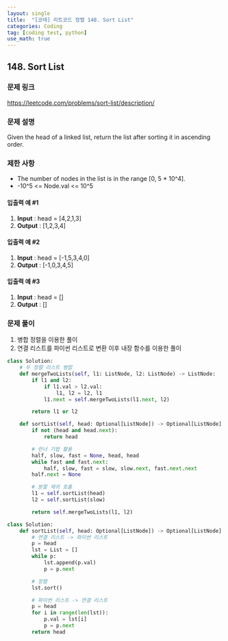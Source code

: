 ```yaml
---
layout: single
title:  "[코테] 리트코드 정렬 148. Sort List"
categories: Coding
tag: [coding test, python]
use_math: true
---
```


## 148. Sort List
### 문제 링크
<https://leetcode.com/problems/sort-list/description/>

### 문제 설명
Given the head of a linked list, return the list after sorting it in ascending order.

### 제한 사항
- The number of nodes in the list is in the range [0, 5 * 10^4].
- -10^5 <= Node.val <= 10^5

#### 입출력 예 #1 
1. **Input** : head = [4,2,1,3]
2. **Output** : [1,2,3,4]

#### 입출력 예 #2
1. **Input** : head = [-1,5,3,4,0]
2. **Output** : [-1,0,3,4,5]

#### 입출력 예 #3 
1. **Input** : head = []
2. **Output** : []

### 문제 풀이
1. 병합 정렬을 이용한 풀이
2. 연결 리스트를 파이썬 리스트로 변환 이후 내장 함수를 이용한 풀이

```python
class Solution:
    # 두 정렬 리스트 병합
    def mergeTwoLists(self, l1: ListNode, l2: ListNode) -> ListNode:
        if l1 and l2:
            if l1.val > l2.val:
                l1, l2 = l2, l1
            l1.next = self.mergeTwoLists(l1.next, l2)

        return l1 or l2

    def sortList(self, head: Optional[ListNode]) -> Optional[ListNode]:
        if not (head and head.next):
            return head

        # 런너 기법 활용
        half, slow, fast = None, head, head
        while fast and fast.next:
            half, slow, fast = slow, slow.next, fast.next.next
        half.next = None

        # 분할 재귀 호출
        l1 = self.sortList(head)
        l2 = self.sortList(slow)

        return self.mergeTwoLists(l1, l2)
```


```python
class Solution:
    def sortList(self, head: Optional[ListNode]) -> Optional[ListNode]:
        # 연결 리스트 -> 파이썬 리스트
        p = head
        lst = List = []
        while p:
            lst.append(p.val)
            p = p.next

        # 정렬
        lst.sort()

        # 파이썬 리스트 -> 연결 리스트
        p = head
        for i in range(len(lst)):
            p.val = lst[i]
            p = p.next
        return head
```
